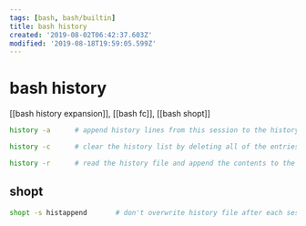 ```yaml
---
tags: [bash, bash/builtin]
title: bash history
created: '2019-08-02T06:42:37.603Z'
modified: '2019-08-18T19:59:05.599Z'
---
```


# bash history

[[bash history expansion]], [[bash fc]], [[bash shopt]]

```sh
history -a      # append history lines from this session to the history file

history -c      # clear the history list by deleting all of the entries

history -r      # read the history file and append the contents to the history list
```

## shopt
```sh
shopt -s histappend       # don't overwrite history file after each session
```
